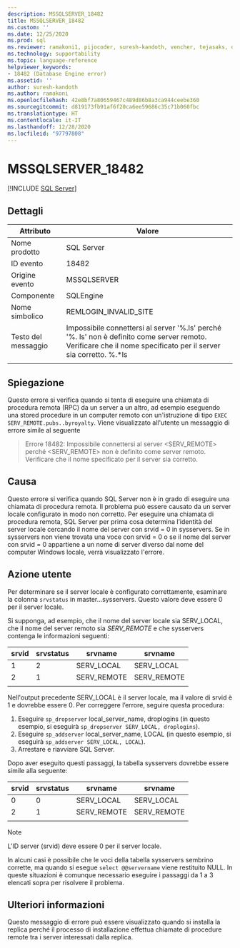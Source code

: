 ```yaml
---
description: MSSQLSERVER_18482
title: MSSQLSERVER_18482
ms.custom: ''
ms.date: 12/25/2020
ms.prod: sql
ms.reviewer: ramakoni1, pijocoder, suresh-kandoth, vencher, tejasaks, docast
ms.technology: supportability
ms.topic: language-reference
helpviewer_keywords:
- 18482 (Database Engine error)
ms.assetid: ''
author: suresh-kandoth
ms.author: ramakoni
ms.openlocfilehash: 42e8bf7a80659467c489d86b8a3ca944ceebe360
ms.sourcegitcommit: d819173fb91af6f20ca6ee59686c35c71b060fbc
ms.translationtype: HT
ms.contentlocale: it-IT
ms.lasthandoff: 12/28/2020
ms.locfileid: "97797808"
---
```

# <a name="mssqlserver_18482"></a>MSSQLSERVER_18482
 [!INCLUDE [SQL Server](../../includes/applies-to-version/sqlserver.md)]

## <a name="details"></a>Dettagli

|Attributo|Valore|
|---|---|
|Nome prodotto|SQL Server|
|ID evento|18482|
|Origine evento|MSSQLSERVER|
|Componente|SQLEngine|
|Nome simbolico|REMLOGIN_INVALID_SITE|
|Testo del messaggio|Impossibile connettersi al server '%.ls' perché '%. ls' non è definito come server remoto. Verificare che il nome specificato per il server sia corretto. %.*ls|
||

## <a name="explanation"></a>Spiegazione

Questo errore si verifica quando si tenta di eseguire una chiamata di procedura remota (RPC) da un server a un altro, ad esempio eseguendo una stored procedure in un computer remoto con un'istruzione di tipo `EXEC SERV_REMOTE.pubs..byroyalty`. Viene visualizzato all'utente un messaggio di errore simile al seguente

> Errore 18482: Impossibile connettersi al server \<SERV_REMOTE> perché \<SERV_REMOTE> non è definito come server remoto. Verificare che il nome specificato per il server sia corretto.

## <a name="cause"></a>Causa

Questo errore si verifica quando SQL Server non è in grado di eseguire una chiamata di procedura remota. Il problema può essere causato da un server locale configurato in modo non corretto. Per eseguire una chiamata di procedura remota, SQL Server per prima cosa determina l’identità del server locale cercando il nome del server con srvid = 0 in sysservers. Se in sysservers non viene trovata una voce con srvid = 0 o se il nome del server con srvid = 0 appartiene a un nome di server diverso dal nome del computer Windows locale, verrà visualizzato l'errore.

## <a name="user-action"></a>Azione utente

Per determinare se il server locale è configurato correttamente, esaminare la colonna `srvstatus` in master...sysservers. Questo valore deve essere 0 per il server locale.

Si supponga, ad esempio, che il nome del server locale sia SERV_LOCAL, che il nome del server remoto sia *SERV_REMOTE* e che sysservers contenga le informazioni seguenti:

|srvid|srvstatus|srvname|srvname|
|---|---|---|---|
|1|2|SERV_LOCAL|SERV_LOCAL|
|2|1|SERV_REMOTE|SERV_REMOTE|
||||

Nell'output precedente SERV_LOCAL è il server locale, ma il valore di srvid è 1 e dovrebbe essere 0. Per correggere l’errore, seguire questa procedura:

1. Eseguire `sp_dropserver` local_server_name, droplogins (in questo esempio, si eseguirà `sp_dropserver SERV_LOCAL, droplogins`).
1. Eseguire `sp_addserver` local_server_name, LOCAL (in questo esempio, si eseguirà `sp_addserver SERV_LOCAL, LOCAL`).
1. Arrestare e riavviare SQL Server.

Dopo aver eseguito questi passaggi, la tabella sysservers dovrebbe essere simile alla seguente:

|srvid|srvstatus|srvname|srvname|
|---|---|---|---|
|0|0|SERV_LOCAL|SERV_LOCAL|
|2|1|SERV_REMOTE|SERV_REMOTE|
||||

> [!NOTE]
> L’ID server (srvid) deve essere 0 per il server locale.

In alcuni casi è possibile che le voci della tabella sysservers sembrino corrette, ma quando si esegue `select @@servername` viene restituito NULL. In queste situazioni è comunque necessario eseguire i passaggi da 1 a 3 elencati sopra per risolvere il problema.

## <a name="more-information"></a>Ulteriori informazioni

Questo messaggio di errore può essere visualizzato quando si installa la replica perché il processo di installazione effettua chiamate di procedure remote tra i server interessati dalla replica.
